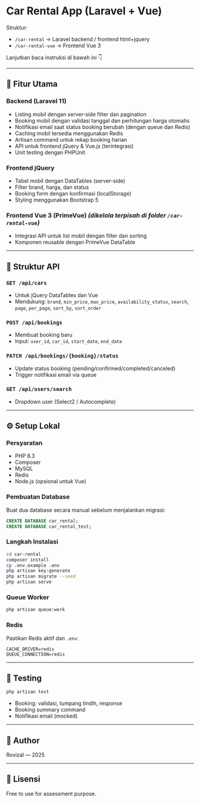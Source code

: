 # Car Rental App (Laravel + Vue)

Struktur:

-   `/car-rental` → Laravel backend / frontend html+jquery
-   `/car-rental-vue` → Frontend Vue 3

Lanjutkan baca instruksi di bawah ini 👇

---

## 🚀 Fitur Utama

### Backend (Laravel 11)

-   Listing mobil dengan server-side filter dan pagination
-   Booking mobil dengan validasi tanggal dan perhitungan harga otomatis
-   Notifikasi email saat status booking berubah (dengan queue dan Redis)
-   Caching mobil tersedia menggunakan Redis
-   Artisan command untuk rekap booking harian
-   API untuk frontend jQuery & Vue.js (terintegrasi)
-   Unit testing dengan PHPUnit

### Frontend jQuery

-   Tabel mobil dengan DataTables (server-side)
-   Filter brand, harga, dan status
-   Booking form dengan konfirmasi (localStorage)
-   Styling menggunakan Bootstrap 5

### Frontend Vue 3 (PrimeVue) _(dikelola terpisah di folder `/car-rental-vue`)_

-   Integrasi API untuk list mobil dengan filter dan sorting
-   Komponen reusable dengan PrimeVue DataTable

---

## 🧱 Struktur API

### `GET /api/cars`

-   Untuk jQuery DataTables dan Vue
-   Mendukung: `brand`, `min_price`, `max_price`, `availability_status`, `search`, `page`, `per_page`, `sort_by`, `sort_order`

### `POST /api/bookings`

-   Membuat booking baru
-   Input: `user_id`, `car_id`, `start_date`, `end_date`

### `PATCH /api/bookings/{booking}/status`

-   Update status booking (pending/confirmed/completed/canceled)
-   Trigger notifikasi email via queue

### `GET /api/users/search`

-   Dropdown user (Select2 / Autocomplete)

---

## ⚙️ Setup Lokal

### Persyaratan

-   PHP 8.3
-   Composer
-   MySQL
-   Redis
-   Node.js (opsional untuk Vue)

### Pembuatan Database

Buat dua database secara manual sebelum menjalankan migrasi:

```sql
CREATE DATABASE car_rental;
CREATE DATABASE car_rental_test;
```

### Langkah Instalasi

```bash
cd car-rental
composer install
cp .env.example .env
php artisan key:generate
php artisan migrate --seed
php artisan serve
```

### Queue Worker

```bash
php artisan queue:work
```

### Redis

Pastikan Redis aktif dan `.env`:

```env
CACHE_DRIVER=redis
QUEUE_CONNECTION=redis
```

---

## 🧪 Testing

```bash
php artisan test
```

-   Booking: validasi, tumpang tindih, response
-   Booking summary command
-   Notifikasi email (mocked)

---

## 👤 Author

Rovizal — 2025

---

## 📁 Lisensi

Free to use for assessment purpose.
